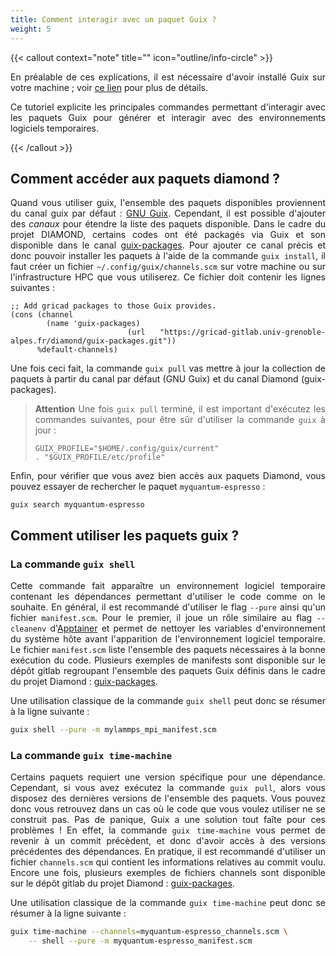 ```yaml
---
title: Comment interagir avec un paquet Guix ?
weight: 5
---
```


<div align="justify">

{{< callout context="note" title="" icon="outline/info-circle" >}}

En préalable de ces explications, il est nécessaire d'avoir installé Guix sur votre machine ; voir [ce lien](/documentation/install/install_guix/) pour plus de détails.

Ce tutoriel explicite les principales commandes permettant d'interagir avec les paquets Guix pour générer et interagir avec des environnements logiciels temporaires.

{{< /callout >}}

## Comment accéder aux paquets diamond ?

Quand vous utiliser guix, l'ensemble des paquets disponibles proviennent du canal guix par défaut : [GNU Guix](https://hpc.guix.info/browse). Cependant, il est possible d'ajouter des *canaux* pour étendre la liste des paquets disponible. Dans le cadre du projet DIAMOND, certains codes ont été packagés via Guix et son disponible dans le canal [guix-packages](https://gricad-gitlab.univ-grenoble-alpes.fr/diamond/guix-packages). Pour ajouter ce canal précis et donc pouvoir installer les paquets à l'aide de la commande `guix install`, il faut créer un fichier `~/.config/guix/channels.scm` sur votre machine ou sur l'infrastructure HPC que vous utiliserez. Ce fichier doit contenir les lignes suivantes : 

```
;; Add gricad packages to those Guix provides.
(cons (channel
        (name 'guix-packages)
        (url "https://gricad-gitlab.univ-grenoble-alpes.fr/diamond/guix-packages.git"))
      %default-channels)
```

Une fois ceci fait, la commande `guix pull` vas mettre à jour la collection de paquets à partir du canal par défaut (GNU Guix) et du canal Diamond (guix-packages).  

> **Attention** Une fois `guix pull` terminé, il est important d'exécutez les commandes suivantes, pour être sûr d'utiliser la commande `guix` à jour :  
>
>```
>GUIX_PROFILE="$HOME/.config/guix/current"
>. "$GUIX_PROFILE/etc/profile"
>```

Enfin, pour vérifier que vous avez bien accès aux paquets Diamond, vous pouvez essayer de rechercher le paquet `myquantum-espresso` :

```
guix search myquantum-espresso
```

## Comment utiliser les paquets guix ?

### La commande `guix shell`

Cette commande fait apparaître un environnement logiciel temporaire contenant les dépendances permettant d'utiliser le code comme on le souhaite. En général, il est recommandé d'utiliser le flag `--pure` ainsi qu'un fichier `manifest.scm`. Pour le premier, il joue un rôle similaire au flag `--cleanenv` d'[Apptainer](/documentation/use/apptainer-isolation-flags/) et permet de nettoyer les variables d'environnement du système hôte avant l'apparition de l'environnement logiciel temporaire. Le fichier `manifest.scm` liste l'ensemble des paquets nécessaires à la bonne exécution du code. Plusieurs exemples de manifests sont disponible sur le dépôt gitlab regroupant l'ensemble des paquets Guix définis dans le cadre du projet Diamond : [guix-packages](https://gricad-gitlab.univ-grenoble-alpes.fr/diamond/guix-packages/-/tree/master/manifests?ref_type=heads).

Une utilisation classique de la commande `guix shell` peut donc se résumer à la ligne suivante :

```bash
guix shell --pure -m mylammps_mpi_manifest.scm
```

### La commande `guix time-machine`

Certains paquets requiert une version spécifique pour une dépendance. Cependant, si vous avez exécutez la commande `guix pull`, alors vous disposez des dernières versions de l'ensemble des paquets. Vous pouvez donc vous retrouvez dans un cas où le code que vous voulez utiliser ne se construit pas. Pas de panique, Guix a une solution tout faîte pour ces problèmes ! En effet, la commande `guix time-machine` vous permet de revenir à un commit précèdent, et donc d'avoir accès à des versions précédentes des dépendances. En pratique, il est recommandé d'utiliser un fichier `channels.scm` qui contient les informations relatives au commit voulu. Encore une fois, plusieurs exemples de fichiers channels sont disponible sur le dépôt gitlab du projet Diamond : [guix-packages](https://gricad-gitlab.univ-grenoble-alpes.fr/diamond/guix-packages/-/tree/master/manifests/with_time_machine?ref_type=heads).

Une utilisation classique de la commande `guix time-machine` peut donc se résumer à la ligne suivante :

```bash
guix time-machine --channels=myquantum-espresso_channels.scm \
    -- shell --pure -m myquantum-espresso_manifest.scm
```

</div>